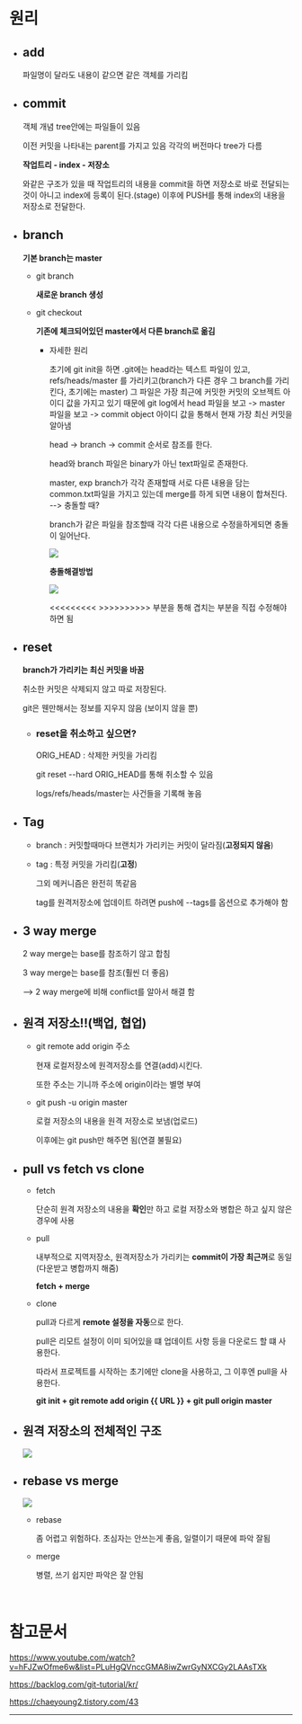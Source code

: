 # 원리

- ## add

    파일명이 달라도 내용이 같으면 같은 객체를 가리킴

- ## commit

    객체 개념 tree안에는 파일들이 있음

    이전 커밋을 나타내는 parent를 가지고 있음
    각각의 버전마다 tree가 다름

    **작업트리 - index - 저장소**

    와같은 구조가 있을 때 작업트리의 내용을 commit을 하면 저장소로 바로 전달되는것이 아니고 index에 등록이 된다.(stage) 이후에 PUSH를 통해 index의 내용을 저장소로 전달한다.

- ## branch

    **기본 branch는 master**

    - git branch

        **새로운 branch 생성**

    - git checkout

        **기존에 체크되어있던 master에서 다른 branch로 옮김**

        - 자세한 원리

            초기에 git init을 하면 .git에는 head라는 텍스트 파일이 있고, refs/heads/master 를 가리키고(branch가 다른 경우 그 branch를 가리킨다, 초기에는 master)
            그 파일은 가장 최근에 커밋한 커밋의 오브젝트 아이디 값을 가지고 있기 때문에 git log에서 head 파일을 보고 -> master 파일을 보고 -> commit object 아이디 값을 통해서 현재 가장 최신 커밋을 알아냄

            head -> branch -> commit 순서로 참조를 한다.

            head와 branch 파일은 binary가 아닌 text파일로 존재한다.

            master, exp branch가 각각 존재할때 서로 다른 내용을 담는 common.txt파일을 가지고 있는데 merge를 하게 되면 내용이 합쳐진다.
            --> 충돌할 때?

            branch가 같은 파일을 참조할때 각각 다른 내용으로 수정을하게되면 충돌이 일어난다.

            <img src="https://ifh.cc/g/6mvPar.png">

            **충돌해결방법**

            <img src="https://ifh.cc/g/CAsr75.png">


            <<<<<<<<< >>>>>>>>>> 부분을 통해
            겹치는 부분을 직접 수정해야 하면 됨

- ## reset

    **branch가 가리키는 최신 커밋을 바꿈**

    취소한 커밋은 삭제되지 않고 따로 저장된다.

    git은 웬만해서는 정보를 지우지 않음
    (보이지 않을 뿐)

    - ### reset을 취소하고 싶으면?

        ORIG_HEAD : 삭제한 커밋을 가리킴
        
        git reset --hard ORIG_HEAD를 통해 취소할 수 있음 

        logs/refs/heads/master는 사건들을 기록해 놓음

- ## Tag

    - branch : 커밋할때마다 브랜치가 가리키는 커밋이 달라짐(**고정되지 않음**)

    - tag : 특정 커밋을 가리킴(**고정**)

        그외 메커니즘은 완전히 똑같음

        tag를 원격저장소에 업데이트 하려면 push에 --tags를 옵션으로 추가해야 함

- ## 3 way merge

    2 way merge는 base를 참조하기 않고 합침

    3 way merge는 base를 참조(훨씬 더 좋음)

    -->  2 way merge에 비해 conflict를 알아서 해결 함


- ## 원격 저장소!!(백업, 협업)

    - git remote add origin 주소

        현재 로컬저장소에 원격저장소를 연결(add)시킨다. 

        또한 주소는 기니까 주소에 origin이라는 별명 부여

    - git push -u origin master

        로컬 저장소의 내용을 원격 저장소로 보냄(업로드)

        이후에는 git push만 해주면 됨(연결 불필요)

- ## pull vs fetch vs clone

    - fetch

        단순히 원격 저장소의 내용을 **확인**만 하고 로컬 저장소와 병합은 하고 싶지 않은 경우에 사용

    - pull

        내부적으로 지역저장소, 원격저장소가 가리키는 **commit이 가장 최근꺼**로 동일(다운받고 병합까지 해줌)

        **fetch + merge**

    - clone

        pull과 다르게 **remote 설정을 자동**으로 한다.

        pull은 리모트 설정이 이미 되어있을 떄 업데이트 사항 등을 다운로드 할 떄 사용한다.

        따라서 프로젝트를 시작하는 초기에만 clone을 사용하고, 그 이후엔 pull을 사용한다.


        **git init + git remote add origin {{ URL }} + git pull origin master**
    



- ## 원격 저장소의 전체적인 구조
    <img src="https://img1.daumcdn.net/thumb/R1280x0/?scode=mtistory2&fname=https%3A%2F%2Fblog.kakaocdn.net%2Fdn%2Fdcc3ub%2FbtqNQamP35o%2FhmXwFIBPB82ea5NX3ZwQyK%2Ftfile.svg">



- ## **rebase vs merge**

    <img src="https://ifh.cc/g/OtPK9V.jpg">

    - rebase

        좀 어렵고 위험하다.
        초심자는 안쓰는게 좋음, 일렬이기 때문에 파악 잘됨

    - merge

        병렬, 쓰기 쉽지만 파악은 잘 안됨


<br>

# 참고문서

https://www.youtube.com/watch?v=hFJZwOfme6w&list=PLuHgQVnccGMA8iwZwrGyNXCGy2LAAsTXk

https://backlog.com/git-tutorial/kr/

https://chaeyoung2.tistory.com/43

----------------------------------------------------------------------------------------
